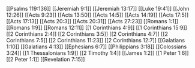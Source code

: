 [[Psalms 119:136]]
[[Jeremiah 9:1]]
[[Jeremiah 13:17]]
[[Luke 19:41]]
[[John 12:26]]
[[Acts 9:23]]
[[Acts 13:50]]
[[Acts 14:5]]
[[Acts 14:19]]
[[Acts 17:5]]
[[Acts 17:13]]
[[Acts 20:3]]
[[Acts 20:31]]
[[Acts 27:23]]
[[Romans 1:1]]
[[Romans 1:9]]
[[Romans 12:11]]
[[1 Corinthians 4:9]]
[[1 Corinthians 15:9]]
[[2 Corinthians 2:4]]
[[2 Corinthians 3:5]]
[[2 Corinthians 4:7]]
[[2 Corinthians 7:5]]
[[2 Corinthians 11:23]]
[[2 Corinthians 12:7]]
[[Galatians 1:10]]
[[Galatians 4:13]]
[[Ephesians 6:7]]
[[Philippians 3:18]]
[[Colossians 3:24]]
[[1 Thessalonians 1:9]]
[[2 Timothy 1:4]]
[[James 1:2]]
[[1 Peter 1:6]]
[[2 Peter 1:1]]
[[Revelation 7:15]]
